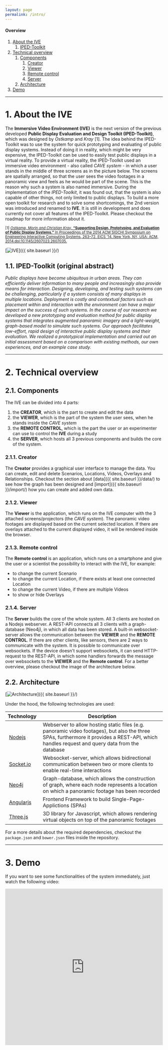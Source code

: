 ```yaml
---
layout: page
permalink: /intro/
---
```


#### Overview
1. [About the IVE](#about-the-ive)
    1. [IPED-Toolkit](#iped-toolkit-original-abstract)
2. [Technical overview](#technical-overview)
    1. [Components](#components)
        1. [Creator](#creator)
        2. [Viewer](#viewer)
        3. [Remote control](#remote-control)
        3. [Server](#server)
    2. [Architecture](#architecture)
3. [Demo](#demo)

***

# 1. About the IVE

The **Immersive Video Environment (IVE)** is the next version of the previous developed **Public Display Evaluation and Design Toolkit (IPED-Toolkit)**, which was designed by *Ostkamp* and *Kray* [1]. The idea behind the IPED-Toolkit was to use the system for quick prototyping and evaluating of public display systems. Instead of doing it in reality, which might be very expensive, the IPED-Toolkit can be used to easily test public displays in a virtual reality.
To provide a virtual reality, the IPED-Toolkit used an immersive video environment - also called *CAVE system* - in which a user stands in the middle of three screens as in the picture below. The screens are spatially arranged, so that the user sees the video footages in a panoramic view and feels as he would be part of the scene. This is the reason why such a system is also named immersive.
During the implementation of the *IPED-Toolkit*, it was found out, that the system is also capable of other things, not only limited to public displays. To build a more open toolkit for research and to solve some shortcomings, the 2nd version was introduced and renamed to **IVE**. It is still in development and does currently not cover all features of the IPED-Toolkit. Please checkout the roadmap for more information about it.

<small>[1] [*Ostkamp, Morin and Christian Kray*. **“Supporting Design, Prototyping, and Evaluation of Public Display Systems.”** In Proceedings of the 2014 ACM SIGCHI Symposium on Engineering Interactive Computing Systems, 263–72. EICS ’14. New York, NY, USA: ACM, 2014.doi:10.1145/2607023.2607035.](http://dl.acm.org/citation.cfm?id=2607035)</small>

[<img src="{{ site.baseurl }}/images/ive.jpeg" alt="IVE" class="picture" />]({{ site.baseurl }}/)


## 1.1. IPED-Toolkit (original abstract)

*Public displays have become ubiquitous in urban areas. They can efficiently deliver information to many people and increasingly also provide means for interaction. Designing, developing, and testing such systems can be challenging, particularly if a system consists of many displays in multiple locations. Deployment is costly and contextual factors such as placement within and interaction with the environment can have a major impact on the success of such systems. In the course of our research we developed a new prototyping and evaluation method for public display systems that integrates augmented panoramic imagery and a light-weight, graph-based model to simulate such systems. Our approach facilitates low-effort, rapid design of interactive public display systems and their evaluation. We realized a prototypical implementation and carried out an initial assessment based on a comparison with existing methods, our own experiences, and an example case study.*


***

# 2. Technical overview

## 2.1. Components

The IVE can be divided into 4 parts:

1. the **CREATOR**, which is the part to create and edit the data
2. the **VIEWER**, which is the part of the system the user sees, when he stands inside the *CAVE system*
3. the **REMOTE CONTROL**, which is the part the user or an experimenter can use to control the **IVE** during a study
4. the **SERVER**, which hosts all 3 previous components and builds the core of the system.


### 2.1.1. Creator

The **Creator** provides a graphical user interface to manage the data. You can create, edit and delete <span class="label label-scenario">Scenarios</span>, <span class="label label-location">Locations</span>, <span class="label label-video">Videos</span>, <span class="label label-overlay">Overlays</span> and <span class="label label-default">Relationships</span>. Checkout the section about [data]({{ site.baseurl }}/data/) to see how the graph has been designed and [import]({{ site.baseurl }}/import/) how you can create and added own data.

### 2.1.2. Viewer

The **Viewer** is the application, which runs on the IVE computer with the 3 attached screens/projectors (the *CAVE system*). The panoramic video footages are displayed based on the current selected location. If there are overlays attached to the current displayed video, it will be rendered inside the browser.

### 2.1.3. Remote control

The **Remote control** is an application, which runs on a smartphone and give the user or a scientist the possibility to interact with the IVE, for example:
* to change the current <span class="label label-scenario">Scenario</span>
* to change the current <span class="label label-location">Location</span>, if there exists at least one connected <span class="label label-location">Location</span>
* to change the current <span class="label label-video">Video</span>, if there are multiple <span class="label label-video">Videos</span>
* to show or hide <span class="label label-overlay">Overlays</span>

### 2.1.4. Server

The **Server** builds the core of the whole system. All 3 clients are hosted on a Nodejs webserver. A REST-API connects all 3 clients with a graph-database (Neo4j), in which all data has been stored. A built-in websocket-server allows the communication between the **VIEWER** and the **REMOTE CONTROL**. If there are other clients, like sensors, there are 2 ways to communicate with the system. It is possible to communicate over websockets. If the device doesn't support websockets, it can send HTTP-request to the REST-API, in which some handlers forwards the message over websockets to the **VIEWER** and the **Remote control**. For a better overview, please checkout the image of the architecture below.

## 2.2. Architecture

[<img src="{{ site.baseurl }}/images/architecture.svg" alt="Architecture" class="picture" />]({{ site.baseurl }}/)

Under the hood, the following technologies are used:

| Technology | Description |
|------------|-------------|
| [Nodejs](https://nodejs.org/) | Webserver to allow hosting static files (e.g. panoramic video footages), but also the three SPAs, furthermore it provides a REST-API, which handles request and query data from the database |
| [Socket.io](http://socket.io) | Websocket-server, which allows bidirectional communication between two or more clients to enable real-time interactions |
| [Neo4j](https://neo4j.com) | Graph-database, which allows the construction of graph, where each node represents a location on which a panoramic footage has been recorded |
| [Angularjs](https://angularjs.org) | Frontend Framework to build Single-Page-Applictions (SPAs) |
| [Three.js](https://threejs.org) | 3D library for Javascript, which allows rendering virtual objects on top of the panoramic footages |

For a more details about the required dependencies, checkout the `package.json` and `bower.json` files inside the repository.

***

# 3. Demo

If you want to see some functionalities of the system immediately, just watch the following video:

<iframe width="100%" height="500" src="https://www.youtube.com/embed/0iaOFMc1ptU" frameborder="0" allowfullscreen></iframe>

